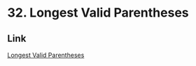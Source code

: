 # 32. Longest Valid Parentheses

## Link
[Longest Valid Parentheses](https://leetcode.com/problems/longest-valid-parentheses/)